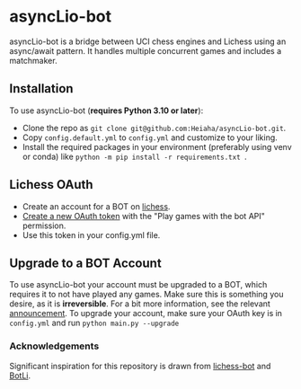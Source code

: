 # asyncLio-bot
asyncLio-bot is a bridge between UCI chess engines and Lichess using an async/await pattern.
It handles multiple concurrent games and includes a matchmaker.

## Installation
To use asyncLio-bot (**requires Python 3.10 or later**):
* Clone the repo as `git clone git@github.com:Heiaha/asyncLio-bot.git`.
* Copy `config.default.yml` to `config.yml` and customize to your liking.
* Install the required packages in your environment (preferably using venv or conda) like `python -m pip install -r requirements.txt
`.

## Lichess OAuth
* Create an account for a BOT on [lichess](https://lichess.org/signup).
* [Create a new OAuth token](https://lichess.org/account/oauth/token/create?scopes%5B%5D=bot:play&description=asyncLio-bot) with the "Play games with the bot API" permission.
* Use this token in your config.yml file.

## Upgrade to a BOT Account
To use asyncLio-bot your account must be upgraded to a BOT, which requires it to not have played any games. 
Make sure this is something you desire, as it is **irreversible**.
For a bit more information, see the relevant [announcement](https://lichess.org/blog/WvDNticAAMu_mHKP/welcome-lichess-bots).
To upgrade your account, make sure your OAuth key is in `config.yml` and run ```python main.py --upgrade```

### Acknowledgements
Significant inspiration for this repository is drawn from [lichess-bot](https://github.com/ShailChoksi/lichess-bot) and [BotLi](https://github.com/Torom/BotLi).

